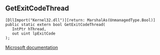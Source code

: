 ## GetExitCodeThread

```
[DllImport("Kernel32.dll")][return: MarshalAs(UnmanagedType.Bool)]
public static extern bool GetExitCodeThread(
   IntPtr hThread,
   out uint lpExitCode
);
```

[Microsoft documentation](https://docs.microsoft.com/en-us/windows/win32/api/processthreadsapi/nf-processthreadsapi-getexitcodethread)
